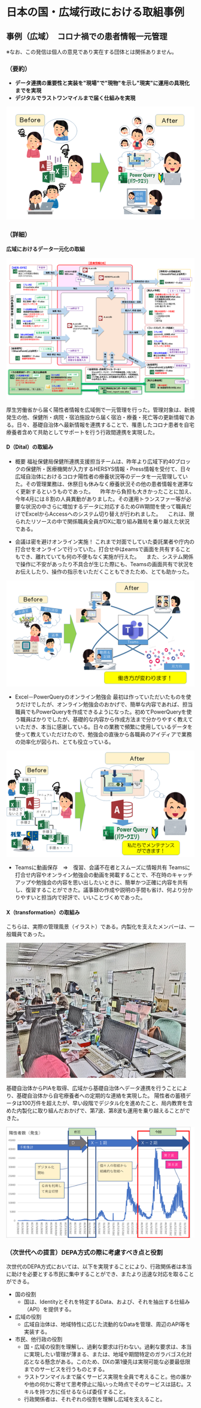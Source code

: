 # 日本の国・広域行政における取組事例

## 事例（広域）　コロナ禍での患者情報一元管理

※なお、この発信は個人の意見であり実在する団体とは関係ありません。

### （要約）

- <B>データ連携の重要性と実装を"現場"で"現物"を示し"現実"に運用の具現化までを実現</B>
- <B>デジタルでラストワンマイルまで届く仕組みを実現</B>

![](../images/sam01_概要.png)


### （詳細）

<B>広域におけるデータ一元化の取組</B>

![](../images/sam01_患者情報管理.png)

厚生労働省から届く陽性者情報を広域側で一元管理を行った。管理対象は、新規発生の他、保健所・病院・宿泊施設から届く宿泊・療養・死亡等の更新情報である。日々、基礎自治体へ最新情報を連携することで、罹患したコロナ患者を自宅療養者含めて共助としてサポートを行う行政間連携を実現した。

#### D（Dital）の取組み

- 概要
福祉保健局保健所連携支援担当チームは、昨年より広域下約40ブロックの保健所・医療機関が入力するHERSYS情報・Press情報を受付て、日々広域自治体におけるコロナ陽性者の療養状況等のデータを一元管理していた。その管理業務は、休祭日も休みなく療養状況その他の患者情報を遅滞なく更新するというものであった。
　昨年から負担も大きかったことに加え、今年4月には８割の人員異動がありました。その運用トランスファー等が必要な状況の中さらに増加するデータに対応するためGW期間を使って職員だけでExcelからAccessへのシステム切り替えが行われました。
　これは、限られたリソースの中で関係職員全員がDXに取り組み難局を乗り越えた状況である。

- 会議は密を避けオンライン実施！
これまで対面でしていた委託業者や庁内の打合せをオンラインで行っていた。打合せ中はeamsで画面を共有することもでき、離れていても何の不便もなく実施が行えた。
　また、システム関係で操作に不安があったり不具合が生じた際にも、Teamsの画面共有で状況をお伝えしたり、操作の指示をいただくこともできたため、とても助かった。

![](../images/sam01_teams.png)

- Excel－PowerQueryのオンライン勉強会
最初は作っていただいたものを使うだけでしたが、オンライン勉強会のおかげで、簡単な内容であれば、担当職員でもPowerQueryを作成できるようになった。初めてPowerQueryを使う職員ばかりでしたが、基礎的な内容から作成方法まで分かりやすく教えていただき、本当に感謝している。日々の業務で頻繁に使用しているデータを使って教えていただけたので、勉強会の直後から各職員のアイディアで業務の効率化が図られ、とても役立っている。

![](../images/sam01_PowerQuery.png)

- Teamsに動画保存　⇒　復習、会議不在者とスムーズに情報共有
Teamsに打合せ内容やオンライン勉強会の動画を掲載することで、不在時のキャッチアップや勉強会の内容を思い出したいときに、簡単かつ正確に内容を共有し、復習することができた。議事録の作成や説明の手間も省け、何より分かりやすいと担当内で好評で、いいことづくめであった。

#### X（transformation）の取組み

こちらは、実際の管理風景（イラスト）である。内製化を支えたメンバーは、一般職員であった。

![](../images/sam01_風景-1.png)

基礎自治体からPIAを取得、広域から基礎自治体へデータ連携を行うことにより、基礎自治体から自宅療養者への定期的な連絡を実現した。
陽性者の蓄積データは100万件を超えたが、早い段階でデジタル化を進めたこと、局内教育を含めた内製化に取り組んだおかげで、第7波、第8波も運用を乗り越えることができた。

![](../images/sam01_陽性者.png)

### （次世代への提言）DEPA方式の際に考慮すべき点と役割

次世代のDEPA方式においては、以下を実現することにより、行政関係者は本当に助けを必要とする市民に集中することができ、またより迅速な対応を取ることができる。

- 国の役割
  - 国は、Identityとそれを特定するData、および、それを抽出する仕組み（API）を提供する。
- 広域の役割
  - 広域自治体は、地域特性に応じた流動的なDataを管理、周辺のAPI等を実装する。
- 市民、他行政の役割
  - 国・広域の役割を理解し、過剰な要求は行わない。過剰な要求は、本当に実現したい管理が薄まる、または、地域や期間特定のガラバゴス化対応となる懸念がある。このため、DXの第1優先は実現可能な必要最低限までのサービスを行うものとする。
  - ラストワンマイルまで届くサービス実現を全員で考えること。他の誰かや他の何かに寄せて思考停止に陥いった時点でそのサービスは詰む。スキルを持つ方に任せるならば委任すること。
  - 行政関係者は、それぞれの役割を理解し広域を支えること。
